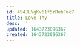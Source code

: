 ```yaml
---
id: 454JLVgKv61f5rRuhFmc7
title: Love Thy
desc: ''
updated: 1643723096367
created: 1643723096367
---
```


